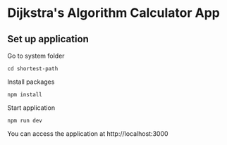 # Dijkstra's Algorithm Calculator App
## Set up application

Go to system folder
```
cd shortest-path
```
Install packages
```
npm install
```
Start application
```
npm run dev
```
You can access the application at http://localhost:3000
